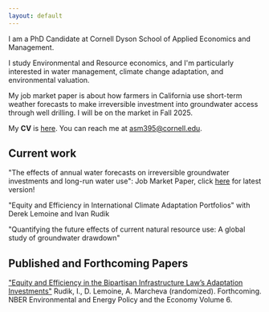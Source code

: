 ```yaml
---
layout: default
---
```


I am a PhD Candidate at Cornell Dyson School of Applied Economics and Management.

I study Environmental and Resource economics, and I'm particularly interested in water management, climate change adaptation, and environmental valuation.  

My job market paper is about how farmers in California use short-term weather forecasts to make irreversible investment into groundwater access through well drilling. I will be on the market in Fall 2025.

My **CV** is [here](./cv.html). You can reach me at <a href="asm395@cornell.edu">asm395@cornell.edu</a>.

## Current work

"The effects of annual water forecasts on irreversible groundwater
investments and long-run water use": Job Market Paper, click [here](./jmp.html) for latest version! 

"Equity and Efficiency in International Climate Adaptation Portfolios" with Derek Lemoine and Ivan Rudik

"Quantifying the future effects of current natural resource use: A global study of groundwater drawdown"

## Published and Forthcoming Papers
<a href="https://www.nber.org/system/files/chapters/c15011/c15011.pdf">"Equity and Efficiency in the
Bipartisan Infrastructure Law’s Adaptation Investments"</a> Rudik, I., D. Lemoine, A. Marcheva (randomized). Forthcoming.
 NBER Environmental and Energy Policy and the Economy Volume 6.